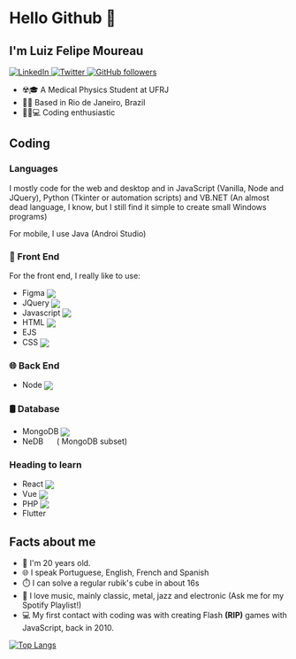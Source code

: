 # Hello Github 👋
## I'm Luiz Felipe Moureau
<a href="https://www.linkedin.com/in/luizfelipesmoureau/" target="_blank">
  <img src="https://img.shields.io/badge/LinkedIn-%230077B5.svg?&style=flat-square&logo=linkedin&logoColor=white" alt="LinkedIn">
</a>
<a href="https://twitter.com/luizmoureau" target="_blank">
  <img src="https://img.shields.io/badge/Twitter-%230077B5.svg?&style=flat-square&logo=twitter&logoColor=white" alt="Twitter">
</a>
<a href="/" target="_blank">
<img alt="GitHub followers" src="https://img.shields.io/github/followers/mococa?color=%23000000&style=flat-square">
</a>



  - ☢️🎓 A Medical Physics Student at UFRJ
  - 🌴🌅 Based in Rio de Janeiro, Brazil
  - 👨‍💻💻 Coding enthusiastic

## Coding
  ### Languages
  
  I mostly code for the web and desktop and in JavaScript (Vanilla, Node and JQuery), Python (Tkinter or automation scripts) and VB.NET (An almost dead language, I know, but I still find it simple to create small Windows programs)
  
  For mobile, I use Java (Androi Studio)


  ### 🐥 Front End
  
  For the front end, I really like to use:
  
  - Figma <sub><img src="https://icongr.am/devicon/nodejs-original.svg?size=16&color=currentColor"></sub>
  - JQuery <sub><img src="https://icongr.am/devicon/jquery-original.svg?size=16&color=currentColor"></sub>
  - Javascript  <sub><img src="https://icongr.am/devicon/javascript-original.svg?size=16&color=currentColor"></sub>
  - HTML <sub><img src="https://icongr.am/devicon/html5-original.svg?size=16&color=currentColor"></sub>
  - EJS <sub><img src="https://cdn.icon-icons.com/icons2/2107/PNG/512/file_type_ejs_icon_130626.png" width="16px"></sub>
  - CSS <sub><img src="https://icongr.am/devicon/css3-original.svg?size=16&color=currentColor"></sub>
   
  ### 🌐 Back End
  
  - Node <sub><img src="https://icongr.am/devicon/nodejs-original.svg?size=16&color=currentColor"></sub>
  
    
  ### 🛢 Database
  
  - MongoDB <sub><img src="https://icongr.am/devicon/mongodb-original-wordmark.svg?size=16&color=currentColor"></sub>
  - NeDB <sub><a href="https://github.com/louischatriot/nedb" target="_blank"><img src="http://i.imgur.com/9O1xHFb.png" height="16px"></a></sub> ( MongoDB subset)
  
  
  ### Heading to learn
  
  - React <sub><img src="https://icongr.am/devicon/react-original.svg?size=16&color=currentColor"></sub>
  - Vue <sub><img src="https://icongr.am/devicon/vuejs-original-wordmark.svg?size=16&color=currentColor"></sub>
  - PHP <sub><img src="https://icongr.am/devicon/php-original.svg?size=16&color=currentColor"></sub>
  - Flutter <sub><img src="https://cdn.icon-icons.com/icons2/2107/PNG/512/file_type_flutter_icon_130599.png" height="16px"></sub>

## Facts about me

  - 👦 I'm 20 years old.
  - 🌐 I speak Portuguese, English, French and Spanish
  - ⏱️ I can solve a regular rubik's cube in about 16s
  - 🎵 I love music, mainly classic, metal, jazz and electronic (Ask me for my Spotify Playlist!)
  - 💻 My first contact with coding was with creating Flash **(RIP)** games with JavaScript, back in 2010.
  
  

[![Top Langs](https://github-readme-stats.vercel.app/api/top-langs/?username=mococa&layout=compact)](https://github.com/mococa?tab=repositories)


<!--
**mococa/mococa** is a ✨ _special_ ✨ repository because its `README.md` (this file) appears on your GitHub profile.

Here are some ideas to get you started:

- 🔭 I’m currently working on ...
- 🌱 I’m currently learning ...
- 👯 I’m looking to collaborate on ...
- 🤔 I’m looking for help with ...
- 💬 Ask me about ...
- 📫 How to reach me: ...
- 😄 Pronouns: ...
- ⚡ Fun fact: ...
-->
